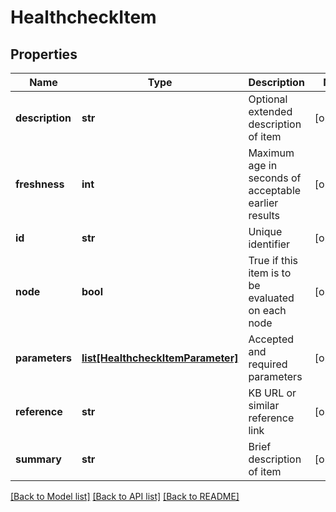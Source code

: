 # HealthcheckItem

## Properties
Name | Type | Description | Notes
------------ | ------------- | ------------- | -------------
**description** | **str** | Optional extended description of item | [optional] 
**freshness** | **int** | Maximum age in seconds of acceptable earlier results | [optional] 
**id** | **str** | Unique identifier | [optional] 
**node** | **bool** | True if this item is to be evaluated on each node | [optional] 
**parameters** | [**list[HealthcheckItemParameter]**](HealthcheckItemParameter.md) | Accepted and required parameters | [optional] 
**reference** | **str** | KB URL or similar reference link | [optional] 
**summary** | **str** | Brief description of item | [optional] 

[[Back to Model list]](../README.md#documentation-for-models) [[Back to API list]](../README.md#documentation-for-api-endpoints) [[Back to README]](../README.md)


